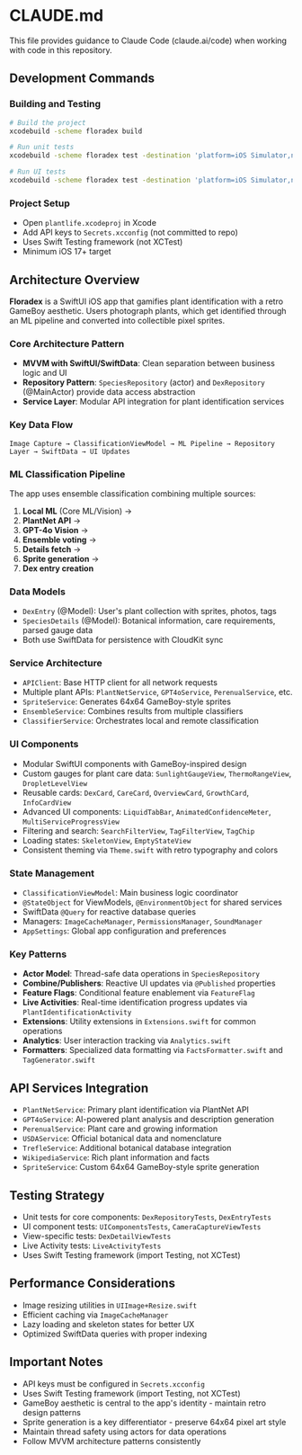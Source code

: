 # CLAUDE.md

This file provides guidance to Claude Code (claude.ai/code) when working with code in this repository.

## Development Commands

### Building and Testing
```bash
# Build the project
xcodebuild -scheme floradex build

# Run unit tests
xcodebuild -scheme floradex test -destination 'platform=iOS Simulator,name=iPhone 15'

# Run UI tests
xcodebuild -scheme floradex test -destination 'platform=iOS Simulator,name=iPhone 15' -only-testing:plantlifeUITests
```

### Project Setup
- Open `plantlife.xcodeproj` in Xcode
- Add API keys to `Secrets.xcconfig` (not committed to repo)
- Uses Swift Testing framework (not XCTest)
- Minimum iOS 17+ target

## Architecture Overview

**Floradex** is a SwiftUI iOS app that gamifies plant identification with a retro GameBoy aesthetic. Users photograph plants, which get identified through an ML pipeline and converted into collectible pixel sprites.

### Core Architecture Pattern
- **MVVM with SwiftUI/SwiftData**: Clean separation between business logic and UI
- **Repository Pattern**: `SpeciesRepository` (actor) and `DexRepository` (@MainActor) provide data access abstraction
- **Service Layer**: Modular API integration for plant identification services

### Key Data Flow
```
Image Capture → ClassificationViewModel → ML Pipeline → Repository Layer → SwiftData → UI Updates
```

### ML Classification Pipeline
The app uses ensemble classification combining multiple sources:
1. **Local ML** (Core ML/Vision) → 
2. **PlantNet API** → 
3. **GPT-4o Vision** → 
4. **Ensemble voting** → 
5. **Details fetch** → 
6. **Sprite generation** → 
7. **Dex entry creation**

### Data Models
- `DexEntry` (@Model): User's plant collection with sprites, photos, tags
- `SpeciesDetails` (@Model): Botanical information, care requirements, parsed gauge data
- Both use SwiftData for persistence with CloudKit sync

### Service Architecture
- `APIClient`: Base HTTP client for all network requests
- Multiple plant APIs: `PlantNetService`, `GPT4oService`, `PerenualService`, etc.
- `SpriteService`: Generates 64x64 GameBoy-style sprites
- `EnsembleService`: Combines results from multiple classifiers
- `ClassifierService`: Orchestrates local and remote classification

### UI Components
- Modular SwiftUI components with GameBoy-inspired design
- Custom gauges for plant care data: `SunlightGaugeView`, `ThermoRangeView`, `DropletLevelView`
- Reusable cards: `DexCard`, `CareCard`, `OverviewCard`, `GrowthCard`, `InfoCardView`
- Advanced UI components: `LiquidTabBar`, `AnimatedConfidenceMeter`, `MultiServiceProgressView`
- Filtering and search: `SearchFilterView`, `TagFilterView`, `TagChip`
- Loading states: `SkeletonView`, `EmptyStateView`
- Consistent theming via `Theme.swift` with retro typography and colors

### State Management
- `ClassificationViewModel`: Main business logic coordinator
- `@StateObject` for ViewModels, `@EnvironmentObject` for shared services
- SwiftData `@Query` for reactive database queries
- Managers: `ImageCacheManager`, `PermissionsManager`, `SoundManager`
- `AppSettings`: Global app configuration and preferences

### Key Patterns
- **Actor Model**: Thread-safe data operations in `SpeciesRepository`
- **Combine/Publishers**: Reactive UI updates via `@Published` properties
- **Feature Flags**: Conditional feature enablement via `FeatureFlag`
- **Live Activities**: Real-time identification progress updates via `PlantIdentificationActivity`
- **Extensions**: Utility extensions in `Extensions.swift` for common operations
- **Analytics**: User interaction tracking via `Analytics.swift`
- **Formatters**: Specialized data formatting via `FactsFormatter.swift` and `TagGenerator.swift`

## API Services Integration
- `PlantNetService`: Primary plant identification via PlantNet API
- `GPT4oService`: AI-powered plant analysis and description generation
- `PerenualService`: Plant care and growing information
- `USDAService`: Official botanical data and nomenclature
- `TrefleService`: Additional botanical database integration
- `WikipediaService`: Rich plant information and facts
- `SpriteService`: Custom 64x64 GameBoy-style sprite generation

## Testing Strategy
- Unit tests for core components: `DexRepositoryTests`, `DexEntryTests`
- UI component tests: `UIComponentsTests`, `CameraCaptureViewTests`
- View-specific tests: `DexDetailViewTests`
- Live Activity tests: `LiveActivityTests`
- Uses Swift Testing framework (import Testing, not XCTest)

## Performance Considerations
- Image resizing utilities in `UIImage+Resize.swift`
- Efficient caching via `ImageCacheManager`
- Lazy loading and skeleton states for better UX
- Optimized SwiftData queries with proper indexing

## Important Notes
- API keys must be configured in `Secrets.xcconfig` 
- Uses Swift Testing framework (import Testing, not XCTest)
- GameBoy aesthetic is central to the app's identity - maintain retro design patterns
- Sprite generation is a key differentiator - preserve 64x64 pixel art style
- Maintain thread safety using actors for data operations
- Follow MVVM architecture patterns consistently